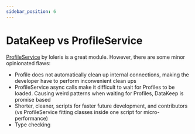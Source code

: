 ```yaml
---
sidebar_position: 6
---
```


# DataKeep vs ProfileService

[ProfileService](https://github.com/MadStudioRoblox/ProfileService) by loleris is a great module. However, there are some minor opinionated flaws:

- Profile does not automatically clean up internal connections, making the developer have to perform inconvenient clean ups
- ProfileService async calls make it difficult to wait for Profiles to be loaded. Causing weird patterns when waiting for Profiles, DataKeep is promise based
- Shorter, cleaner, scripts for faster future development, and contributors (vs ProfileService fitting classes inside one script for micro-performance)
- Type checking
